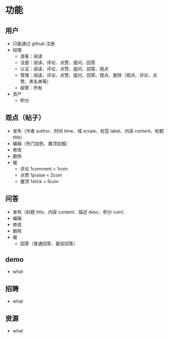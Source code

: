 # 功能

## 用户
- 只能通过 github 注册
- 权限
	- 游客：阅读
	- 注册：阅读、评论、点赞、提问、回答
	- 认证：阅读、评论、点赞、提问、回答、观点
	- 管理：阅读、评论、点赞、提问、回答、观点、删除（观点、评论、点赞、黑名单等）
	- 超管：所有
- 资产
	- 积分


## 观点（帖子）
- 发布（作者 author、时间 time、域 scope、标签 label、内容 content、标题 title）
- 编辑（热门加色、置顶加粗）
- 修改
- 删除
- 被
	- 评论 1comment = 1coin
	- 点赞 1praise = 2coin
	- 置顶 1stick = 5coin


## 问答
- 发布（标题 title、内容 content、描述 desc、积分 coin）
- 编辑
- 修改
- 删除
- 被
	- 回答（普通回答、最佳回答）


## demo
- what


## 招聘
- what


## 资源
- what